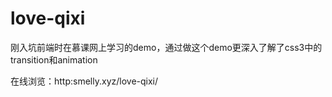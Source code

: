 # love-qixi
刚入坑前端时在慕课网上学习的demo，通过做这个demo更深入了解了css3中的transition和animation

在线浏览：http:smelly.xyz/love-qixi/
